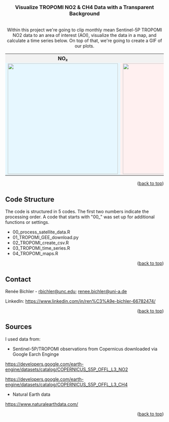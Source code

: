 <a id="readme-top"></a>


<!-- PROJECT LOGO -->
<br/>
<div align="center">
  <h3 align="center">Visualize TROPOMI NO2 & CH4 Data with a Transparent Background</h3>
  <p align="center">
    <br/>
    Within this project we're going to clip monthly mean Sentinel-5P TROPOMI NO2 data to an area of interest (AOI), visualize the data in a map, and calculate a time series below. On top of that, we're going to create a GIF of our plots.
    <br/>
  </p>
</div>

<div align="center">
  <table>
    <tr>
      <th style="background-color:#f2f2f2;">NO₂</th>
      <th style="background-color:#f2f2f2;">CH₄</th>
    </tr>
    <tr>
      <td style="background-color:#e6f7ff;">
        <img src="https://github.com/reneebichler/visualize_tropomi_data/blob/main/Plots/TROPOMI_NO2_mm_TVC_2019-01-01-2024-12-01_crop_AOI_BO_City_ID_1_animation.gif" width="350">
      </td>
      <td style="background-color:#fff0f0;">
        <img src="https://github.com/reneebichler/visualize_tropomi_data/blob/main/Plots/TROPOMI_CH4_mm_TVC_2019-01-01-2024-12-01_crop_AOI_BO_City_ID_1_animation.gif" width="350">
      </td>
    </tr>
  </table>
</div>


<p align="right">(<a href="#readme-top">back to top</a>)</p>


<!-- Code Structure -->
## Code Structure

The code is structured in 5 codes. The first two numbers indicate the processing order.
A code that starts with "00_" was set up for additional functions or settings.
  
* 00_process_satellite_data.R
* 01_TROPOMI_GEE_download.py
* 02_TROPOMI_create_csv.R
* 03_TROPOMI_time_series.R
* 04_TROPOMI_maps.R

<p align="right">(<a href="#readme-top">back to top</a>)</p>


<!-- CONTACT -->
## Contact

Renée Bichler - rbichler@unc.edu; renee.bichler@uni-a.de

LinkedIn: https://www.linkedin.com/in/ren%C3%A9e-bichler-66782474/

<p align="right">(<a href="#readme-top">back to top</a>)</p>



<!-- SOURCE -->
## Sources

I used data from:

* Sentinel-5P/TROPOMI observations from Copernicus downloaded via Google Earch Enginge

https://developers.google.com/earth-engine/datasets/catalog/COPERNICUS_S5P_OFFL_L3_NO2

https://developers.google.com/earth-engine/datasets/catalog/COPERNICUS_S5P_OFFL_L3_CH4

* Natural Earth data

https://www.naturalearthdata.com/

<p align="right">(<a href="#readme-top">back to top</a>)</p>
